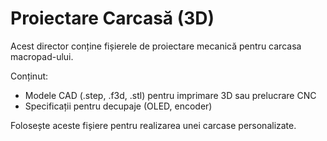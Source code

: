 # Proiectare Carcasă (3D)

Acest director conține fișierele de proiectare mecanică pentru carcasa macropad-ului.

Conținut:
- Modele CAD (.step, .f3d, .stl) pentru imprimare 3D sau prelucrare CNC
- Specificații pentru decupaje (OLED, encoder)

Folosește aceste fișiere pentru realizarea unei carcase personalizate.

